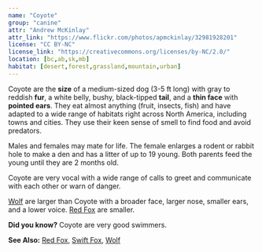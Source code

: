 ```yaml
---
name: "Coyote"
group: "canine"
attr: "Andrew McKinlay"
attr_link: "https://www.flickr.com/photos/apmckinlay/32981928201"
license: "CC BY-NC"
license_link: "https://creativecommons.org/licenses/by-NC/2.0/"
location: [bc,ab,sk,mb]
habitat: [desert,forest,grassland,mountain,urban]
---
```

Coyote are the **size** of a medium-sized dog (3-5 ft long) with gray to reddish **fur**, a white belly, bushy, black-tipped **tail**, and a **thin face** with **pointed ears**. They eat almost anything (fruit, insects, fish) and have adapted to a wide range of habitats right across North America, including towns and cities. They use their keen sense of smell to find food and avoid predators.

Males and females may mate for life. The female enlarges a rodent or rabbit hole to make a den and has a litter of up to 19 young. Both parents feed the young until they are 2 months old.

Coyote are very vocal with a wide range of calls to greet and communicate with each other or warn of danger.

[Wolf](/animals/wolf) are larger than Coyote with a broader face, larger nose, smaller ears, and a lower voice. [Red Fox](/animals/redfox) are smaller.

**Did you know?** Coyote are very good swimmers.

<!-- generated, do not edit -->
**See Also:**
[Red Fox](/animals/redfox),
[Swift Fox](/animals/swifox),
[Wolf](/animals/wolf)
